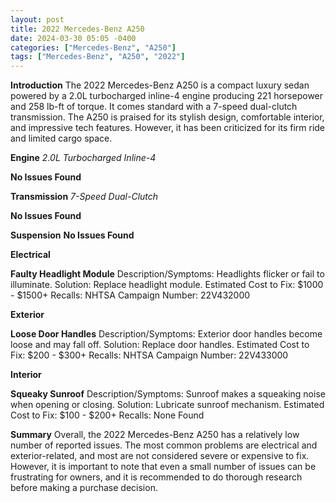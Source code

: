 ```yaml
---
layout: post
title: 2022 Mercedes-Benz A250
date: 2024-03-30 05:05 -0400
categories: ["Mercedes-Benz", "A250"]
tags: ["Mercedes-Benz", "A250", "2022"]
---
```

**Introduction**
The 2022 Mercedes-Benz A250 is a compact luxury sedan powered by a 2.0L turbocharged inline-4 engine producing 221 horsepower and 258 lb-ft of torque. It comes standard with a 7-speed dual-clutch transmission. The A250 is praised for its stylish design, comfortable interior, and impressive tech features. However, it has been criticized for its firm ride and limited cargo space.

**Engine**
*2.0L Turbocharged Inline-4*

**No Issues Found**

**Transmission**
*7-Speed Dual-Clutch*

**No Issues Found**

**Suspension**
**No Issues Found**

**Electrical**

**Faulty Headlight Module**
Description/Symptoms: Headlights flicker or fail to illuminate.
Solution: Replace headlight module.
Estimated Cost to Fix: $1000 - $1500+
Recalls: NHTSA Campaign Number: 22V432000

**Exterior**

**Loose Door Handles**
Description/Symptoms: Exterior door handles become loose and may fall off.
Solution: Replace door handles.
Estimated Cost to Fix: $200 - $300+
Recalls: NHTSA Campaign Number: 22V433000

**Interior**

**Squeaky Sunroof**
Description/Symptoms: Sunroof makes a squeaking noise when opening or closing.
Solution: Lubricate sunroof mechanism.
Estimated Cost to Fix: $100 - $200+
Recalls: None Found

**Summary**
Overall, the 2022 Mercedes-Benz A250 has a relatively low number of reported issues. The most common problems are electrical and exterior-related, and most are not considered severe or expensive to fix. However, it is important to note that even a small number of issues can be frustrating for owners, and it is recommended to do thorough research before making a purchase decision.
